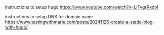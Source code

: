 Instructions to setup hugo
https://www.youtube.com/watch?v=LIFvgrRxdt4

instructions to setup DNS for domain name
https://www.testingwithmarie.com/posts/20241126-create-a-static-blog-with-hugo/
